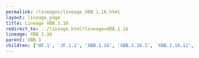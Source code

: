```yaml
---
permalink: /lineages/lineage_XBB.1.16.html
layout: lineage_page
title: Lineage XBB.1.16
redirect_to: ../lineage.html?lineage=XBB.1.16
lineage: XBB.1.16
parent: XBB.1
children: ['HF.1', 'JF.1.1', 'XBB.1.16', 'XBB.1.16.2', 'XBB.1.16.11', 'XBB.1.16.15', 'XBB.1.16.16']
---
```

